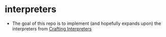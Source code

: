 # interpreters

- The goal of this repo  is to implement (and hopefully expands upon) the interpreters from [Crafting Interpreters](https://craftinginterpreters.com/)